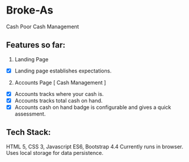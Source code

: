 # Broke-As
Cash Poor Cash Management

## Features so far:
1. Landing Page
- [x] Landing page establishes expectations.
2. Accounts Page [ Cash Management ]
- [x] Accounts tracks where your cash is.
- [x] Accounts tracks total cash on hand.
- [x] Accounts cash on hand badge is configurable and gives a quick assessment.

## Tech Stack:
HTML 5, CSS 3, Javascript ES6, Bootstrap 4.4
Currently runs in browser. Uses local storage for data persistence.
